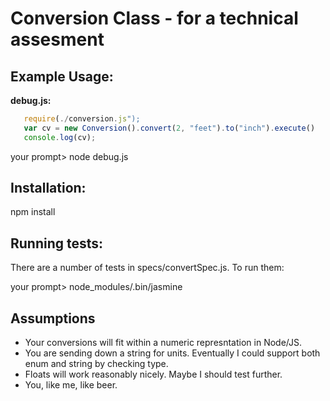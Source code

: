 # Conversion Class - for a technical assesment

## Example Usage:

   **debug.js:**
```javascript
   require(./conversion.js");
   var cv = new Conversion().convert(2, "feet").to("inch").execute()
   console.log(cv);
```
   your prompt> node debug.js
   
## Installation:
   npm install

## Running tests:
   There are a number of tests in specs/convertSpec.js. To run them:  
   
   your prompt> node_modules/.bin/jasmine

## Assumptions
   * Your conversions will fit within a numeric represntation in Node/JS.
   * You are sending down a string for units. Eventually I could support both enum and string by checking type.
   * Floats will work reasonably nicely. Maybe I should test further.
   * You, like me, like beer.

